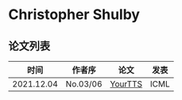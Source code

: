 # Christopher Shulby


## 论文列表

| 时间 | 作者序 | 论文 | 发表 |
|:-:|:-:|---|---|
| 2021.12.04 | No.03/06 | [YourTTS](../Models/E2E/2021.12.04_YourTTS.md) | ICML |